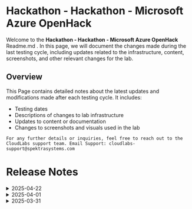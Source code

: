 # Hackathon - Hackathon - Microsoft Azure OpenHack

Welcome to the **Hackathon - Hackathon - Microsoft Azure OpenHack** Readme.md . In this page, we will document the changes made during the last testing cycle, including updates related to the infrastructure, content, screenshots, and other relevant changes for the lab.

## Overview

This Page contains detailed notes about the latest updates and modifications made after each testing cycle. It includes:

- Testing dates
- Descriptions of changes to lab infrastructure
- Updates to content or documentation
- Changes to screenshots and visuals used in the lab

`For any further details or inquiries, feel free to reach out to the CloudLabs support team. Email Support: cloudlabs-support@spektrasystems.com`

# Release Notes
<details>
  <summary>2025-04-22</summary>

#### Infrastructure Changes
- NA
#### Content Changes
- Challenge 06: Refined the `script.js` file to align with the latest content and solution flow.
#### Screenshot Updates
- Screenshots have been reviewed and are up to date.
#### Testing Notes
- Lab was thoroughly tested, including validation steps, with no issues encountered.
#### Testing Date
- 2025-04-22
</details>

<details>
  <summary>2025-04-01</summary>

- Minor Updates
    
    - Tested the lab end to end with minor UI updates.
</details>
<details>
  <summary>2025-03-31</summary>

- Major Updates

    - Challenge 3 - Search Based on Images
        
        - Updated the content to use Azure Custom Vision instead of Azure Computer Vision to test the feature.
</details>

